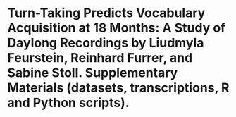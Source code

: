 # Turn-Taking Predicts Vocabulary Acquisition at 18 Months: A Study of Daylong Recordings by Liudmyla Feurstein, Reinhard Furrer, and Sabine Stoll. Supplementary Materials (datasets, transcriptions, R and Python scripts).
